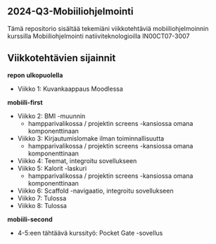 
## 2024-Q3-Mobiiliohjelmointi

Tämä repositorio sisältää tekemiäni viikkotehtäviä mobiiliohjelmoinnin kurssilla Mobiiliohjelmointi natiiviteknologioilla IN00CT07-3007

## Viikkotehtävien sijainnit

**repon ulkopuolella**
- Viikko 1: Kuvankaappaus Moodlessa

**mobiili-first**
- Viikko 2: BMI -muunnin
  - hampparivalikossa / projektin screens -kansiossa omana komponenttinaan
- Viikko 3: Kirjautumislomake ilman toiminnallisuutta
  - hampparivalikossa / projektin screens -kansiossa omana komponenttinaan
- Viikko 4: Teemat, integroitu sovellukseen
- Viikko 5: Kalorit -laskuri
  - hampparivalikossa / projektin screens -kansiossa omana komponenttinaan
- Viikko 6: Scaffold -navigaatio, integroitu sovellukseen
- Viikko 7: Tulossa
- Viikko 8: Tulossa

**mobiili-second**
- 4-5:een tähtäävä kurssityö: Pocket Gate -sovellus

